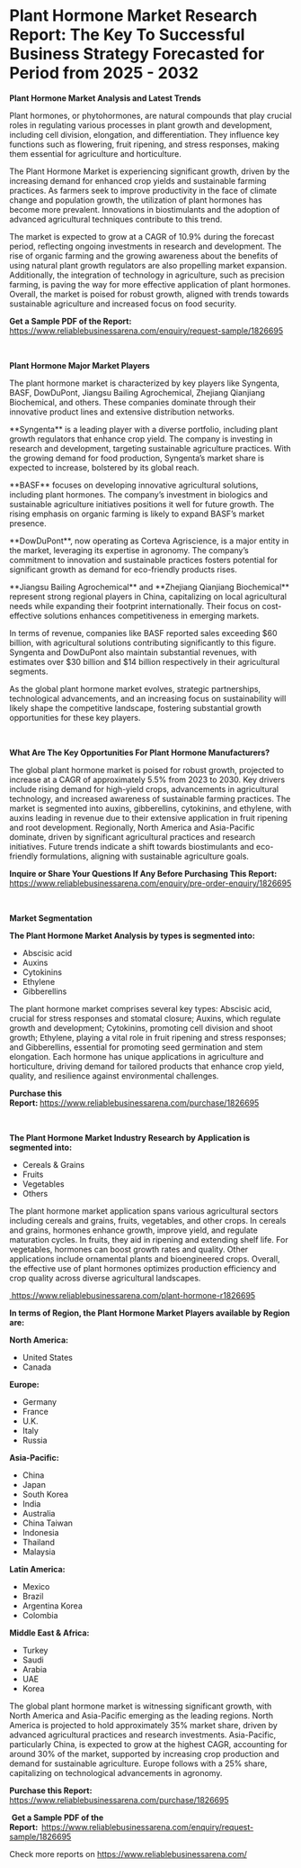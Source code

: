 <p><h1>Plant Hormone Market Research Report: The Key To Successful Business Strategy Forecasted for Period from 2025 - 2032</h1></p><p><strong>Plant Hormone Market Analysis and Latest Trends</strong></p>
<p><p>Plant hormones, or phytohormones, are natural compounds that play crucial roles in regulating various processes in plant growth and development, including cell division, elongation, and differentiation. They influence key functions such as flowering, fruit ripening, and stress responses, making them essential for agriculture and horticulture.</p><p>The Plant Hormone Market is experiencing significant growth, driven by the increasing demand for enhanced crop yields and sustainable farming practices. As farmers seek to improve productivity in the face of climate change and population growth, the utilization of plant hormones has become more prevalent. Innovations in biostimulants and the adoption of advanced agricultural techniques contribute to this trend. </p><p>The market is expected to grow at a CAGR of 10.9% during the forecast period, reflecting ongoing investments in research and development. The rise of organic farming and the growing awareness about the benefits of using natural plant growth regulators are also propelling market expansion. Additionally, the integration of technology in agriculture, such as precision farming, is paving the way for more effective application of plant hormones. Overall, the market is poised for robust growth, aligned with trends towards sustainable agriculture and increased focus on food security.</p></p>
<p><strong>Get a Sample PDF of the Report:&nbsp;</strong> <a href="https://www.reliablebusinessarena.com/enquiry/request-sample/1826695?utm_campaign=3515&utm_medium=2&utm_source=Github&utm_content=ia&utm_term=30032025&utm_id=plant-hormone">https://www.reliablebusinessarena.com/enquiry/request-sample/1826695</a></p>
<p>&nbsp;</p>
<p><strong>Plant Hormone Major Market Players</strong></p>
<p><p>The plant hormone market is characterized by key players like Syngenta, BASF, DowDuPont, Jiangsu Bailing Agrochemical, Zhejiang Qianjiang Biochemical, and others. These companies dominate through their innovative product lines and extensive distribution networks.</p><p>**Syngenta** is a leading player with a diverse portfolio, including plant growth regulators that enhance crop yield. The company is investing in research and development, targeting sustainable agriculture practices. With the growing demand for food production, Syngenta’s market share is expected to increase, bolstered by its global reach.</p><p>**BASF** focuses on developing innovative agricultural solutions, including plant hormones. The company’s investment in biologics and sustainable agriculture initiatives positions it well for future growth. The rising emphasis on organic farming is likely to expand BASF’s market presence.</p><p>**DowDuPont**, now operating as Corteva Agriscience, is a major entity in the market, leveraging its expertise in agronomy. The company’s commitment to innovation and sustainable practices fosters potential for significant growth as demand for eco-friendly products rises.</p><p>**Jiangsu Bailing Agrochemical** and **Zhejiang Qianjiang Biochemical** represent strong regional players in China, capitalizing on local agricultural needs while expanding their footprint internationally. Their focus on cost-effective solutions enhances competitiveness in emerging markets.</p><p>In terms of revenue, companies like BASF reported sales exceeding $60 billion, with agricultural solutions contributing significantly to this figure. Syngenta and DowDuPont also maintain substantial revenues, with estimates over $30 billion and $14 billion respectively in their agricultural segments.</p><p>As the global plant hormone market evolves, strategic partnerships, technological advancements, and an increasing focus on sustainability will likely shape the competitive landscape, fostering substantial growth opportunities for these key players.</p></p>
<p>&nbsp;</p>
<p><strong>What Are The Key Opportunities For Plant Hormone Manufacturers?</strong></p>
<p><p>The global plant hormone market is poised for robust growth, projected to increase at a CAGR of approximately 5.5% from 2023 to 2030. Key drivers include rising demand for high-yield crops, advancements in agricultural technology, and increased awareness of sustainable farming practices. The market is segmented into auxins, gibberellins, cytokinins, and ethylene, with auxins leading in revenue due to their extensive application in fruit ripening and root development. Regionally, North America and Asia-Pacific dominate, driven by significant agricultural practices and research initiatives. Future trends indicate a shift towards biostimulants and eco-friendly formulations, aligning with sustainable agriculture goals.</p></p>
<p><strong>Inquire or Share Your Questions If Any Before Purchasing This Report:</strong> <a href="https://www.reliablebusinessarena.com/enquiry/pre-order-enquiry/1826695?utm_campaign=3515&utm_medium=2&utm_source=Github&utm_content=ia&utm_term=30032025&utm_id=plant-hormone">https://www.reliablebusinessarena.com/enquiry/pre-order-enquiry/1826695</a></p>
<p>&nbsp;</p>
<p><strong>Market Segmentation</strong></p>
<p><strong>The Plant Hormone Market Analysis by types is segmented into:</strong></p>
<p><ul><li>Abscisic acid</li><li>Auxins</li><li>Cytokinins</li><li>Ethylene</li><li>Gibberellins</li></ul></p>
<p><p>The plant hormone market comprises several key types: Abscisic acid, crucial for stress responses and stomatal closure; Auxins, which regulate growth and development; Cytokinins, promoting cell division and shoot growth; Ethylene, playing a vital role in fruit ripening and stress responses; and Gibberellins, essential for promoting seed germination and stem elongation. Each hormone has unique applications in agriculture and horticulture, driving demand for tailored products that enhance crop yield, quality, and resilience against environmental challenges.</p></p>
<p><strong>Purchase this Report:&nbsp;</strong><a href="https://www.reliablebusinessarena.com/purchase/1826695?utm_campaign=3515&utm_medium=2&utm_source=Github&utm_content=ia&utm_term=30032025&utm_id=plant-hormone">https://www.reliablebusinessarena.com/purchase/1826695</a></p>
<p>&nbsp;</p>
<p><strong>The Plant Hormone Market Industry Research by Application is segmented into:</strong></p>
<p><ul><li>Cereals & Grains</li><li>Fruits</li><li>Vegetables</li><li>Others</li></ul></p>
<p><p>The plant hormone market application spans various agricultural sectors including cereals and grains, fruits, vegetables, and other crops. In cereals and grains, hormones enhance growth, improve yield, and regulate maturation cycles. In fruits, they aid in ripening and extending shelf life. For vegetables, hormones can boost growth rates and quality. Other applications include ornamental plants and bioengineered crops. Overall, the effective use of plant hormones optimizes production efficiency and crop quality across diverse agricultural landscapes.</p></p>
<p><a href="https://www.reliablebusinessarena.com/plant-hormone-r1826695?utm_campaign=3515&utm_medium=2&utm_source=Github&utm_content=ia&utm_term=30032025&utm_id=plant-hormone">&nbsp;https://www.reliablebusinessarena.com/plant-hormone-r1826695</a></p>
<p><strong>In terms of Region, the Plant Hormone Market Players available by Region are:</strong></p>
<p>
    <p> <strong> North America: </strong>
        <ul>
            <li>United States</li>
            <li>Canada</li>
        </ul>
        </p> 
    <p> <strong> Europe: </strong>
        <ul>
            <li>Germany</li>
            <li>France</li>
            <li>U.K.</li>
            <li>Italy</li>
            <li>Russia</li>
        </ul>
        </p> 
    <p> <strong> Asia-Pacific: </strong>
        <ul>
            <li>China</li>
            <li>Japan</li>
            <li>South Korea</li>
            <li>India</li>
            <li>Australia</li>
            <li>China Taiwan</li>
            <li>Indonesia</li>
            <li>Thailand</li>
            <li>Malaysia</li>
        </ul>
        </p> 
    <p> <strong> Latin America: </strong>
        <ul>
            <li>Mexico</li>
            <li>Brazil</li>
            <li>Argentina Korea</li>
            <li>Colombia</li>
        </ul>
        </p> 
    <p> <strong> Middle East & Africa: </strong>
        <ul>
            <li>Turkey</li>
            <li>Saudi</li>
            <li>Arabia</li>
            <li>UAE</li>
            <li>Korea</li>
        </ul>
    </p>
    </p>
<p><p>The global plant hormone market is witnessing significant growth, with North America and Asia-Pacific emerging as the leading regions. North America is projected to hold approximately 35% market share, driven by advanced agricultural practices and research investments. Asia-Pacific, particularly China, is expected to grow at the highest CAGR, accounting for around 30% of the market, supported by increasing crop production and demand for sustainable agriculture. Europe follows with a 25% share, capitalizing on technological advancements in agronomy.</p></p>
<p><strong>Purchase this Report: </strong><a href="https://www.reliablebusinessarena.com/purchase/1826695?utm_campaign=3515&utm_medium=2&utm_source=Github&utm_content=ia&utm_term=30032025&utm_id=plant-hormone">https://www.reliablebusinessarena.com/purchase/1826695</a></p>
<p>&nbsp;<strong>Get a Sample PDF of the Report:&nbsp;&nbsp;</strong><a href="https://www.reliablebusinessarena.com/enquiry/request-sample/1826695?utm_campaign=3515&utm_medium=2&utm_source=Github&utm_content=ia&utm_term=30032025&utm_id=plant-hormone">https://www.reliablebusinessarena.com/enquiry/request-sample/1826695</a></p>
<p><strong></strong></p>
<p>Check more reports on <a href="https://www.reliablebusinessarena.com/?utm_campaign=3515&utm_medium=2&utm_source=Github&utm_content=ia&utm_term=30032025&utm_id=plant-hormone">https://www.reliablebusinessarena.com/</a></p>